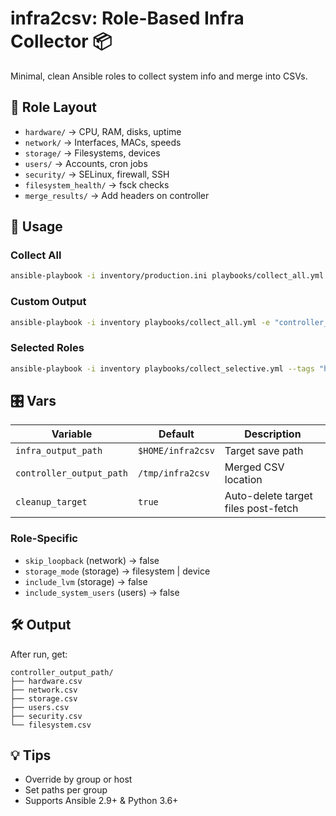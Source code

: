 
# infra2csv: Role-Based Infra Collector 📦

Minimal, clean Ansible roles to collect system info and merge into CSVs.

## 📁 Role Layout
- `hardware/` → CPU, RAM, disks, uptime
- `network/` → Interfaces, MACs, speeds
- `storage/` → Filesystems, devices
- `users/` → Accounts, cron jobs
- `security/` → SELinux, firewall, SSH
- `filesystem_health/` → fsck checks
- `merge_results/` → Add headers on controller

## 🚀 Usage

### Collect All
```bash
ansible-playbook -i inventory/production.ini playbooks/collect_all.yml
```

### Custom Output
```bash
ansible-playbook -i inventory playbooks/collect_all.yml -e "controller_output_path=/opt/infra_data"
```

### Selected Roles
```bash
ansible-playbook -i inventory playbooks/collect_selective.yml --tags "hardware,security"
```

## 🎛️ Vars

| Variable               | Default             | Description                            |
|------------------------|---------------------|----------------------------------------|
| `infra_output_path`    | `$HOME/infra2csv`   | Target save path                       |
| `controller_output_path` | `/tmp/infra2csv` | Merged CSV location                    |
| `cleanup_target`       | `true`              | Auto-delete target files post-fetch    |

### Role-Specific
- `skip_loopback` (network) → false
- `storage_mode` (storage) → filesystem | device
- `include_lvm` (storage) → false
- `include_system_users` (users) → false

## 🛠️ Output
After run, get:
```
controller_output_path/
├── hardware.csv
├── network.csv
├── storage.csv
├── users.csv
├── security.csv
└── filesystem.csv
```

## 💡 Tips
- Override by group or host
- Set paths per group
- Supports Ansible 2.9+ & Python 3.6+

